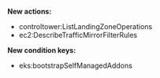 **New actions:**

- controltower:ListLandingZoneOperations
- ec2:DescribeTrafficMirrorFilterRules

**New condition keys:**

- eks:bootstrapSelfManagedAddons
